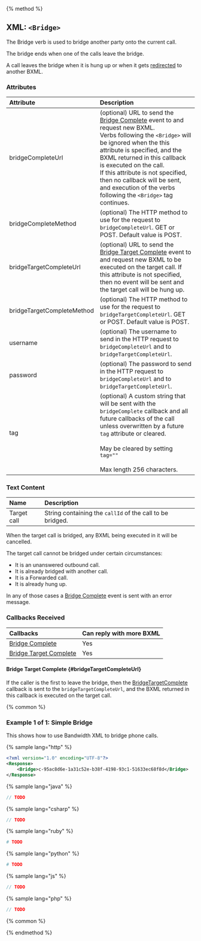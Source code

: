 {% method %}

## XML: `<Bridge>`
The Bridge verb is used to bridge another party onto the current call.

The bridge ends when one of the calls leave the bridge.

A call leaves the bridge when it is hung up or when it gets [redirected](../../methods/calls/postCallsCallId.md) to another BXML.

### Attributes
| Attribute                     | Description                                                                                                                                                                                                                                                       |
|:------------------------------|:------------------------------------------------------------------------------------------------------------------------------------------------------------------------------------------------------------------------------------------------------------------|
| bridgeCompleteUrl             | (optional) URL to send the [Bridge Complete](../callbacks/bridgeComplete.md) event to and request new BXML.<br/> Verbs following the `<Bridge>` will be ignored when the this attribute is specified, and the BXML returned in this callback is executed on the call.<br/> If this attribute is not specified, then no callback will be sent, and execution of the verbs following the `<Bridge>` tag continues. |
| bridgeCompleteMethod          | (optional) The HTTP method to use for the request to `bridgeCompleteUrl`. GET or POST. Default value is POST.                                                                                                                                                     |
| bridgeTargetCompleteUrl       | (optional) URL to send the [Bridge Target Complete](../callbacks/bridgeTargetComplete.md) event to and request new BXML to be executed on the target call. If this attribute is not specified, then no event will be sent and the target call will be hung up.    |
| bridgeTargetCompleteMethod    | (optional) The HTTP method to use for the request to `bridgeTargetCompleteUrl`. GET or POST. Default value is POST.                                                                                                                                               |
| username                      | (optional) The username to send in the HTTP request to `bridgeCompleteUrl` and to `bridgeTargetCompleteUrl`.                                                                                                                                                      |
| password                      | (optional) The password to send in the HTTP request to `bridgeCompleteUrl` and to `bridgeTargetCompleteUrl`.                                                                                                                                                      |
| tag                           | (optional) A custom string that will be sent with the `bridgeComplete` callback and all future callbacks of the call unless overwritten by a future `tag` attribute or cleared.<br><br>May be cleared by setting `tag=""`<br><br>Max length 256 characters.       |

### Text Content
| Name        | Description                                               |
|:------------|:----------------------------------------------------------|
| Target call | String containing the `callId` of the call to be bridged. |

When the target call is bridged, any BXML being executed in it will be cancelled. 

The target call cannot be bridged under certain circumstances:
* It is an unanswered outbound call.
* It is already bridged with another call.
* It is a Forwarded call.
* It is already hung up.

In any of those cases a [Bridge Complete](../callbacks/bridgeComplete.md) event is sent with an error message.

### Callbacks Received
| Callbacks                                                      | Can reply with more BXML |
|:---------------------------------------------------------------|:-------------------------|
| [Bridge Complete](../callbacks/bridgeComplete.md)              | Yes                      |
| [Bridge Target Complete](../callbacks/bridgeTargetComplete.md) | Yes                      |

#### Bridge Target Complete {#bridgeTargetCompleteUrl}
If the caller is the first to leave the bridge, then the [BridgeTargetComplete](../callbacks/bridgeTargetComplete.md) callback is sent to the `bridgeTargetCompleteUrl`,
and the BXML returned in this callback is executed on the target call.

{% common %}

### Example 1 of 1: Simple Bridge
This shows how to use Bandwidth XML to bridge phone calls.

{% sample lang="http" %}

```XML
<?xml version="1.0" encoding="UTF-8"?>
<Response>
    <Bridge>c-95ac8d6e-1a31c52e-b38f-4198-93c1-51633ec68f8d</Bridge>
</Response>
```

{% sample lang="java" %}

```java
// TODO
```

{% sample lang="csharp" %}

```csharp
// TODO
```

{% sample lang="ruby" %}

```ruby
# TODO
```

{% sample lang="python" %}

```python
# TODO
```

{% sample lang="js" %}

```js
// TODO
```

{% sample lang="php" %}

```php
// TODO
```

{% common %}

{% endmethod %}
